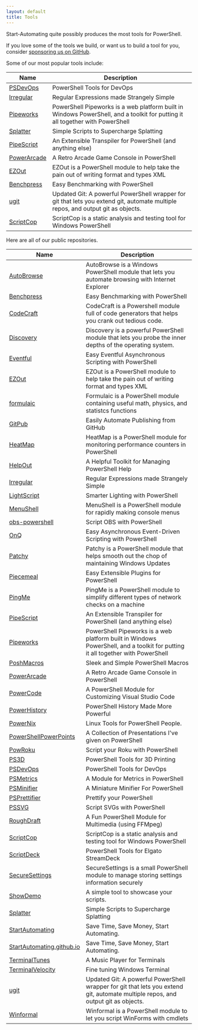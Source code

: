 ```yaml
---
layout: default
title: Tools
---
```


Start-Automating quite possibly produces the most tools for PowerShell.

If you love some of the tools we build, or want us to build a tool for you, consider [sponsoring us on GitHub](https://github.com/sponsors/StartAutomating).

Some of our most popular tools include:


|Name                                                         |Description                                                                                                                     |
|-------------------------------------------------------------|--------------------------------------------------------------------------------------------------------------------------------|
|[PSDevOps](https://github.com/StartAutomating/PSDevOps)      |PowerShell Tools for DevOps                                                                                                     |
|[Irregular](https://github.com/StartAutomating/Irregular)    |Regular Expressions made Strangely Simple                                                                                       |
|[Pipeworks](https://github.com/StartAutomating/Pipeworks)    |PowerShell Pipeworks is a web platform built in Windows PowerShell, and a toolkit for putting it all together with PowerShell   |
|[Splatter](https://github.com/StartAutomating/Splatter)      |Simple Scripts to Supercharge Splatting                                                                                         |
|[PipeScript](https://github.com/StartAutomating/PipeScript)  |An Extensible Transpiler for PowerShell (and anything else)                                                                     |
|[PowerArcade](https://github.com/StartAutomating/PowerArcade)|A Retro Arcade Game Console in PowerShell                                                                                       |
|[EZOut](https://github.com/StartAutomating/EZOut)            |EZOut is a PowerShell module to help take the pain out of writing format and types XML                                          |
|[Benchpress](https://github.com/StartAutomating/Benchpress)  |Easy Benchmarking with PowerShell                                                                                               |
|[ugit](https://github.com/StartAutomating/ugit)              |Updated Git: A powerful PowerShell wrapper for git that lets you extend git, automate multiple repos, and output git as objects.|
|[ScriptCop](https://github.com/StartAutomating/ScriptCop)    |ScriptCop is a static analysis and testing tool for Windows PowerShell                                                          |



Here are all of our public repositories.


|Name                                                                                     |Description                                                                                                                     |
|-----------------------------------------------------------------------------------------|--------------------------------------------------------------------------------------------------------------------------------|
|[AutoBrowse](https://github.com/StartAutomating/AutoBrowse)                              |AutoBrowse is a Windows PowerShell module that lets you automate browsing with Internet Explorer                                |
|[Benchpress](https://github.com/StartAutomating/Benchpress)                              |Easy Benchmarking with PowerShell                                                                                               |
|[CodeCraft](https://github.com/StartAutomating/CodeCraft)                                |CodeCraft is a Powershell module full of code generators that helps you crank out tedious code.                                 |
|[Discovery](https://github.com/StartAutomating/Discovery)                                |Discovery is a powerful PowerShell module that lets you probe the inner depths of the operating system.                         |
|[Eventful](https://github.com/StartAutomating/Eventful)                                  |Easy Eventful Asynchronous Scripting with PowerShell                                                                            |
|[EZOut](https://github.com/StartAutomating/EZOut)                                        |EZOut is a PowerShell module to help take the pain out of writing format and types XML                                          |
|[formulaic](https://github.com/StartAutomating/formulaic)                                |Formulaic is a PowerShell module containing useful math, physics, and statistcs functions                                       |
|[GitPub](https://github.com/StartAutomating/GitPub)                                      |Easily Automate Publishing from GitHub                                                                                          |
|[HeatMap](https://github.com/StartAutomating/HeatMap)                                    |HeatMap is a PowerShell module for monitoring performance counters in PowerShell                                                |
|[HelpOut](https://github.com/StartAutomating/HelpOut)                                    |A Helpful Toolkit for Managing PowerShell Help                                                                                  |
|[Irregular](https://github.com/StartAutomating/Irregular)                                |Regular Expressions made Strangely Simple                                                                                       |
|[LightScript](https://github.com/StartAutomating/LightScript)                            |Smarter Lighting with PowerShell                                                                                                |
|[MenuShell](https://github.com/StartAutomating/MenuShell)                                |MenuShell is a PowerShell module for rapidly making console menus                                                               |
|[obs-powershell](https://github.com/StartAutomating/obs-powershell)                      |Script OBS with PowerShell                                                                                                      |
|[OnQ](https://github.com/StartAutomating/OnQ)                                            |Easy Asynchronous Event-Driven Scripting with PowerShell                                                                        |
|[Patchy](https://github.com/StartAutomating/Patchy)                                      |Patchy is a PowerShell module that helps smooth out the chop of maintaining Windows Updates                                     |
|[Piecemeal](https://github.com/StartAutomating/Piecemeal)                                |Easy Extensible Plugins for PowerShell                                                                                          |
|[PingMe](https://github.com/StartAutomating/PingMe)                                      |PingMe is a PowerShell module to simplify different types of network checks on a machine                                        |
|[PipeScript](https://github.com/StartAutomating/PipeScript)                              |An Extensible Transpiler for PowerShell (and anything else)                                                                     |
|[Pipeworks](https://github.com/StartAutomating/Pipeworks)                                |PowerShell Pipeworks is a web platform built in Windows PowerShell, and a toolkit for putting it all together with PowerShell   |
|[PoshMacros](https://github.com/StartAutomating/PoshMacros)                              |Sleek and Simple PowerShell Macros                                                                                              |
|[PowerArcade](https://github.com/StartAutomating/PowerArcade)                            |A Retro Arcade Game Console in PowerShell                                                                                       |
|[PowerCode](https://github.com/StartAutomating/PowerCode)                                |A PowerShell Module for Customizing Visual Studio Code                                                                          |
|[PowerHistory](https://github.com/StartAutomating/PowerHistory)                          |PowerShell History Made More Powerful                                                                                           |
|[PowerNix](https://github.com/StartAutomating/PowerNix)                                  |Linux Tools for PowerShell People.                                                                                              |
|[PowerShellPowerPoints](https://github.com/StartAutomating/PowerShellPowerPoints)        |A Collection of Presentations I've given on PowerShell                                                                          |
|[PowRoku](https://github.com/StartAutomating/PowRoku)                                    |Script your Roku with PowerShell                                                                                                |
|[PS3D](https://github.com/StartAutomating/PS3D)                                          |PowerShell Tools for 3D Printing                                                                                                |
|[PSDevOps](https://github.com/StartAutomating/PSDevOps)                                  |PowerShell Tools for DevOps                                                                                                     |
|[PSMetrics](https://github.com/StartAutomating/PSMetrics)                                |A Module for Metrics in PowerShell                                                                                              |
|[PSMinifier](https://github.com/StartAutomating/PSMinifier)                              |A Miniature Minifier For PowerShell                                                                                             |
|[PSPrettifier](https://github.com/StartAutomating/PSPrettifier)                          |Prettify your PowerShell                                                                                                        |
|[PSSVG](https://github.com/StartAutomating/PSSVG)                                        |Script SVGs with PowerShell                                                                                                     |
|[RoughDraft](https://github.com/StartAutomating/RoughDraft)                              |A Fun PowerShell Module for Multimedia (using FFMpeg)                                                                           |
|[ScriptCop](https://github.com/StartAutomating/ScriptCop)                                |ScriptCop is a static analysis and testing tool for Windows PowerShell                                                          |
|[ScriptDeck](https://github.com/StartAutomating/ScriptDeck)                              |PowerShell Tools for Elgato StreamDeck                                                                                          |
|[SecureSettings](https://github.com/StartAutomating/SecureSettings)                      |SecureSettings is a small PowerShell module to manage storing settings information securely                                     |
|[ShowDemo](https://github.com/StartAutomating/ShowDemo)                                  |A simple tool to showcase your scripts.                                                                                         |
|[Splatter](https://github.com/StartAutomating/Splatter)                                  |Simple Scripts to Supercharge Splatting                                                                                         |
|[StartAutomating](https://github.com/StartAutomating/StartAutomating)                    |Save Time, Save Money, Start Automating.                                                                                        |
|[StartAutomating.github.io](https://github.com/StartAutomating/StartAutomating.github.io)|Save Time, Save Money, Start Automating.                                                                                        |
|[TerminalTunes](https://github.com/StartAutomating/TerminalTunes)                        |A Music Player for Terminals                                                                                                    |
|[TerminalVelocity](https://github.com/StartAutomating/TerminalVelocity)                  |Fine tuning Windows Terminal                                                                                                    |
|[ugit](https://github.com/StartAutomating/ugit)                                          |Updated Git: A powerful PowerShell wrapper for git that lets you extend git, automate multiple repos, and output git as objects.|
|[Winformal](https://github.com/StartAutomating/Winformal)                                |Winformal is a PowerShell module to let you script WinForms with cmdlets                                                        |


